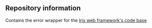 ## Repository information

Contains the error wrapper for the [Iris web framework's code base](https://github.com/kataras/iris)